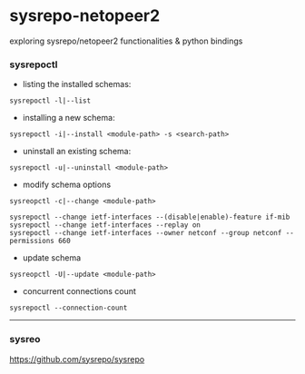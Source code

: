 # sysrepo-netopeer2
exploring sysrepo/netopeer2 functionalities &amp; python bindings

### sysrepoctl
- listing the installed schemas:
```
sysrepoctl -l|--list
```
- installing a new schema:
```
sysrepoctl -i|--install <module-path> -s <search-path>
```
- uninstall an existing schema:
```
sysrepoctl -u|--uninstall <module-path>
```
- modify schema options
```
sysreopctl -c|--change <module-path>

sysrepoctl --change ietf-interfaces --(disable|enable)-feature if-mib
sysrepoctl --change ietf-interfaces --replay on
sysrepoctl --change ietf-interfaces --owner netconf --group netconf --permissions 660
```
- update schema
```
sysreopctl -U|--update <module-path>
```
- concurrent connections count
```
sysrepoctl --connection-count
```

---

### sysreo
https://github.com/sysrepo/sysrepo
